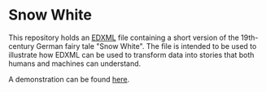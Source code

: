 # Snow White
This repository holds an [EDXML](http://edxml.org) file containing a short version of the 19th-century German fairy tale "Snow White". 
The file is intended to be used to illustrate how EDXML can be used to transform data into stories that both humans and machines can understand. 

A demonstration can be found [here](http://edxml.org/intro).
